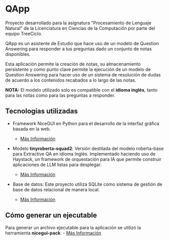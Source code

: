 # QApp
Proyecto desarrollado para la asignatura "Procesamiento de Lenguaje Natural" de la Licenciatura en Ciencias de la Computación por parte del equipo TreeCiclo. 

QApp es un asistente de Estudio que hace uso de un modelo de Question Answering para responder a tus preguntas dado un conjunto de notas disponibles.

Esta aplicación permite la creación de notas, su almacenamiento persistente y como punto clave permite la ejecución de un modelo de Question Answering para hacer uso de un sistema de resolución de dudas de acuerdo a los contenidos recabados a lo largo de las notas.

**NOTA:** El modelo utilizado solo es compatible con el **idioma inglés**, tanto para las notas como para las preguntas a responder.

## Tecnologías utilizadas
- Framework NiceGUI en Python para el desarrollo de la interfaz gráfica basada en la web.
  - [Más Información](https://nicegui.io/)

- Modelo **tinyroberta-squad2**: Versión destilada del modelo roberta-base para Extractive QA en idioma Inglés. Implementado haciendo uso de Haystack, un framework de orquestación para IA que permite construir aplicaciones de LLM listas para desplegar.
  - [Más Información](https://huggingface.co/deepset/tinyroberta-squad2)
 
- Base de datos: Este proyecto utiliza SQLite como sistema de gestión de base de datos relacional de manera local.
  - [Más Información](https://www.sqlite.org/index.html)

## Cómo generar un ejecutable
Para generar un archivo ejecutable para la aplicación se utilizó la herramienta **nicegui-pack**.
    - [Más Información](https://nicegui.io/documentation/section_configuration_deployment#package_for_installation)


